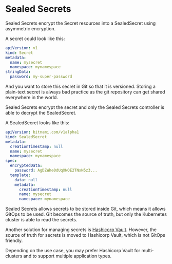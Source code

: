 # Sealed Secrets

Sealed Secrets encrypt the Secret resources into a SealedSecret using asymmetric encryption.

A secret could look like this:

```yaml title="secret.yaml"
apiVersion: v1
kind: Secret
metadata:
  name: mysecret
  namespace: mynamespace
stringData:
  password: my-super-password
```

And you want to store this secret in Git so that it is versioned. Storing a plain-text secret is always bad practice as the git repository can get shared everywhere in the world.

Sealed Secrets encrypt the secret and only the Sealed Secrets controller is able to decrypt the SealedSecret.

A SealedSecret looks like this:

```yaml title="sealed-secret.yaml"
apiVersion: bitnami.com/v1alpha1
kind: SealedSecret
metadata:
  creationTimestamp: null
  name: mysecret
  namespace: mynamespace
spec:
  encryptedData:
    password: AgDZWhe0dUqXNOE2TNxN5z3...
  template:
    data: null
    metadata:
      creationTimestamp: null
      name: mysecret
      namespace: mynamespace
```

Sealed Secrets allows secrets to be stored inside Git, which means it allows GitOps to be used. Git becomes the source of truth, but only the Kubernetes cluster is able to read the secrets.

Another solution for managing secrets is [Hashicorp Vault](https://www.vaultproject.io). However, the source of truth for secrets is moved to Hashicorp Vault, which is not GitOps friendly.

Depending on the use case, you may prefer Hashicorp Vault for multi-clusters and to support multiple application types.
